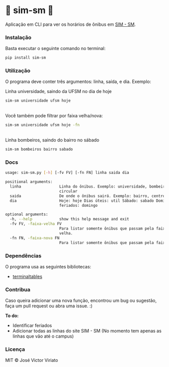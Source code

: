 # 🚌 sim-sm 🚌
Aplicação em CLI para ver os horários de ônibus em [SIM - SM](http://simsm.com.br/horarios/).

### Instalação
Basta executar o seguinte comando no terminal: 
```bash
pip install sim-sm
```

### Utilização
O programa deve conter três argumentos: linha, saída, e dia. Exemplo:

Linha universidade, saindo da UFSM no dia de hoje
```bash
sim-sm universidade ufsm hoje
```
\
Você também pode filtrar por faixa velha/nova:
```bash
sim-sm universidade ufsm hoje -fn
```
\
Linha bombeiros, saindo do bairro no sábado
```bash
sim-sm bombeiros bairro sabado
```

### Docs
```bash
usage: sim-sm.py [-h] [-fv FV] [-fn FN] linha saida dia

positional arguments:
  linha                 Linha do ônibus. Exemplo: universidade, bombeiros,
                        circular
  saida                 De onde o ônibus sairá. Exemplo: bairro, centro, ufsm
  dia                   Hoje: hoje Dias úteis: util Sábado: sabado Domingos e
                        feriados: domingo

optional arguments:
  -h, --help            show this help message and exit
  -fv FV, -faixa-velha FV
                        Para listar somente ônibus que passam pela faixa
                        velha.
  -fn FN, -faixa-nova FN
                        Para listar somente ônibus que passam pela faixa nova.
```

### Dependências
O programa usa as seguintes bibliotecas:
* [terminaltables](https://github.com/Robpol86/terminaltables)

### Contribua
Caso queira adicionar uma nova função, encontrou um bug ou sugestão, faça um pull request ou abra uma issue. :)

**To do:**
* Identificar feriados
* Adicionar todas as linhas do site SIM - SM (No momento tem apenas as linhas que vão até o campus)

### Licença
MIT © José Victor Viriato
